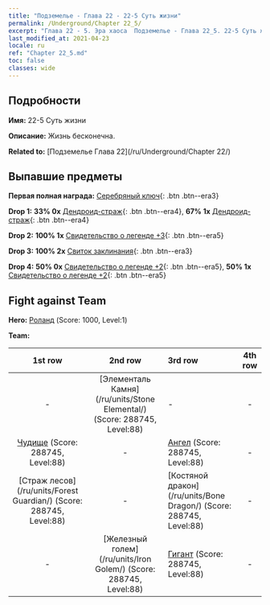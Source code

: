 ```yaml
---
title: "Подземелье - Глава 22 - 22-5 Суть жизни"
permalink: /Underground/Chapter 22_5/
excerpt: "Глава 22 - 5. Эра хаоса  Подземелье - Глава 22_5. 22-5 Суть жизни"
last_modified_at: 2021-04-23
locale: ru
ref: "Chapter 22_5.md"
toc: false
classes: wide
---
```


## Подробности

 **Имя:** 22-5 Суть жизни

 **Описание:** Жизнь бесконечна.

 **Related to:** [Подземелье Глава 22](/ru/Underground/Chapter 22/)

## Выпавшие предметы

 **Первая полная награда:** [Серебряный ключ](/ItemsRU/con_693/){: .btn .btn--era3}

 **Drop 1:** **33% 0x** [Дендроид-страж](/ItemsRU/unt_203/){: .btn .btn--era4}, **67% 1x** [Дендроид-страж](/ItemsRU/unt_203/){: .btn .btn--era4}

 **Drop 2:** **100% 1x** [Свидетельство о легенде +3](/ItemsRU/mat_88/){: .btn .btn--era5}

 **Drop 3:** **100% 2x** [Свиток заклинания](/ItemsRU/con_694/){: .btn .btn--era3}

 **Drop 4:** **50% 0x** [Свидетельство о легенде +2](/ItemsRU/mat_81/){: .btn .btn--era5}, **50% 1x** [Свидетельство о легенде +2](/ItemsRU/mat_81/){: .btn .btn--era5}


## Fight against Team
 **Hero:** [Роланд](/ru/heroes/Roland/) (Score: 1000, Level:1)

 **Team:**


  | 1st row | 2nd row | 3rd row | 4th row |
  |:----:|:----:|:----|:----:|
  | - | [Элементаль Камня](/ru/units/Stone Elemental/) (Score: 288745, Level:88)  | - | - |
  | [Чудище](/ru/units/Behemoth/) (Score: 288745, Level:88)  | - | [Ангел](/ru/units/Angel/) (Score: 288745, Level:88)  | - |
  | [Страж лесов](/ru/units/Forest Guardian/) (Score: 288745, Level:88)  | - | [Костяной дракон](/ru/units/Bone Dragon/) (Score: 288745, Level:88)  | - |
  | - | [Железный голем](/ru/units/Iron Golem/) (Score: 288745, Level:88)  | [Гигант](/ru/units/Giant/) (Score: 288745, Level:88)  | - |


